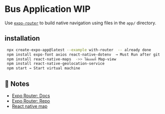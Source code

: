 # Bus Application WIP

Use [`expo-router`](https://expo.github.io/router) to build native navigation using files in the `app/` directory.

## installation 

```sh
 npx create-expo-app@latest --example with-router  -- already done
 npm install expo-font axios react-native-dotenv  → Must Run after git clone
 npm install react-native-maps  ->> ใช้แผนที่ Map-view
 npm install react-native-geolocation-service
 npm start → Start virtual machine
```

## 📝 Notes

- [Expo Router: Docs](https://expo.github.io/router)
- [Expo Router: Repo](https://github.com/expo/router)
- [React native map](https://github.com/react-native-maps/react-native-maps)



